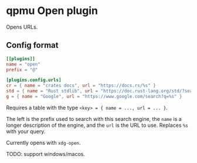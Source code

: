 # qpmu Open plugin

Opens URLs.

## Config format

```toml
[[plugins]]
name = "open"
prefix = "@"

[plugins.config.urls]
cr = { name = "crates docs", url = "https://docs.rs/%s" }
std = { name = "Rust stdlib", url = "https://doc.rust-lang.org/std/?search=%s" }
g = { name = "Google", url = "https://www.google.com/search?q=%s" }
```

Requires a table with the type `<key> = { name = ..., url = ... }`.

The left is the prefix used to search with this search engine, the `name` is a longer description of the engine, and the `url` is the URL to use. Replaces `%s` with your query.

Currently opens with `xdg-open`.

TODO: support windows/macos.
